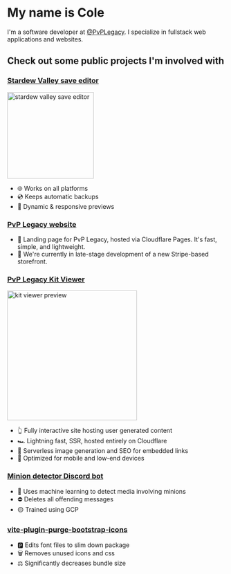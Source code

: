 # My name is Cole

I'm a software developer at [@PvPLegacy](https://github.com/PvPLegacy). I specialize in fullstack web applications and websites.

## Check out some public projects I'm involved with

### [Stardew Valley save editor](https://colecrouter.github.io/stardew-save-editor/)
<img src="/img/sdv.png" alt="stardew valley save editor" height="200">

- 🌐 Works on all platforms
- 💿 Keeps automatic backups
- 🧨 Dynamic & responsive previews

### [PvP Legacy website](https://pvplegacy.net/)

- 🛬 Landing page for PvP Legacy, hosted via Cloudflare Pages. It's fast, simple, and lightweight.
- 🛒 We're currently in late-stage development of a new Stripe-based storefront.

### [PvP Legacy Kit Viewer](https://kits.pvplegacy.net/DEBUG)
<img src="/img/kit.png" alt="kit viewer preview" height="300">

- 👆 Fully interactive site hosting user generated content
- 🏎️ Lightning fast, SSR, hosted entirely on Cloudflare
- 📸 Serverless image generation and SEO for embedded links
- 📱 Optimized for mobile and low-end devices

### [Minion detector Discord bot](https://github.com/colecrouter/minion-detector-discord-bot)

- 🧠 Uses machine learning to detect media involving minions
- ⛔ Deletes all offending messages
- 🟡 Trained using GCP

### [vite-plugin-purge-bootstrap-icons](https://www.npmjs.com/package/vite-plugin-purge-bootstrap-icons/)

- 🅿️ Edits font files to slim down package
- 🗑️ Removes unused icons and css
- ⚖️ Significantly decreases bundle size

<!--
**colecrouter/colecrouter** is a ✨ _special_ ✨ repository because its `README.md` (this file) appears on your GitHub profile.

Here are some ideas to get you started:

- 🔭 I’m currently working on ...
- 🌱 I’m currently learning ...
- 👯 I’m looking to collaborate on ...
- 🤔 I’m looking for help with ...
- 💬 Ask me about ...
- 📫 How to reach me: ...
- 😄 Pronouns: ...
- ⚡ Fun fact: ...
-->
